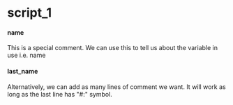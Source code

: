 <a id="script_1"></a>

# script\_1

<a id="script_1.name"></a>

#### name

This is a special comment.
We can use this to tell us about the variable in use i.e. name

<a id="script_1.last_name"></a>

#### last\_name

Alternatively, we can add as many lines of comment we want.
It will work as long as the last line has "#:" symbol.

